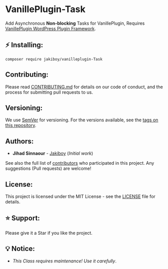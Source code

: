# VanillePlugin-Task

Add Asynchronous **Non-blocking** Tasks for VanillePlugin, Requires [VanillePlugin WordPress Plugin Framework](https://jakiboy.github.io/VanillePlugin/).

## ⚡ Installing:

```
composer require jakiboy/vanilleplugin-Task
```

## Contributing:

Please read [CONTRIBUTING.md](https://github.com/Jakiboy/VanillePlugin-Task/blob/master/CONTRIBUTING.md) for details on our code of conduct, and the process for submitting pull requests to us.

## Versioning:

We use [SemVer](http://semver.org/) for versioning. For the versions available, see the [tags on this repository](https://github.com/Jakiboy/VanillePlugin-Task/tags). 

## Authors:

* **Jihad Sinnaour** - [Jakiboy](https://github.com/Jakiboy) (*Initial work*)

See also the full list of [contributors](https://github.com/Jakiboy/VanillePlugin-Task/contributors) who participated in this project. Any suggestions (Pull requests) are welcome!

## License:

This project is licensed under the MIT License - see the [LICENSE](https://github.com/Jakiboy/VanillePlugin-Task/blob/master/LICENSE) file for details.

## ⭐ Support:

Please give it a Star if you like the project.

## 💡 Notice:

* *This Class requires maintenance! Use it carefully*.

